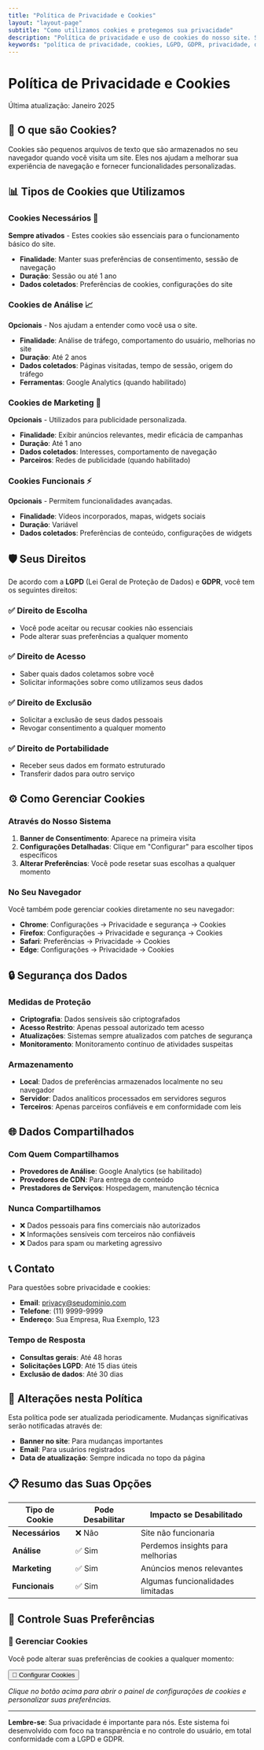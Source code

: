 ```yaml
---
title: "Política de Privacidade e Cookies"
layout: "layout-page"
subtitle: "Como utilizamos cookies e protegemos sua privacidade"
description: "Política de privacidade e uso de cookies do nosso site. Saiba como coletamos, utilizamos e protegemos suas informações."
keywords: "política de privacidade, cookies, LGPD, GDPR, privacidade, dados pessoais"
---
```


# Política de Privacidade e Cookies

Última atualização: Janeiro 2025

## 🍪 O que são Cookies?

Cookies são pequenos arquivos de texto que são armazenados no seu navegador quando você visita um site. Eles nos ajudam a melhorar sua experiência de navegação e fornecer funcionalidades personalizadas.

## 📊 Tipos de Cookies que Utilizamos

### Cookies Necessários 🔧
**Sempre ativados** - Estes cookies são essenciais para o funcionamento básico do site.

- **Finalidade**: Manter suas preferências de consentimento, sessão de navegação
- **Duração**: Sessão ou até 1 ano
- **Dados coletados**: Preferências de cookies, configurações do site

### Cookies de Análise 📈
**Opcionais** - Nos ajudam a entender como você usa o site.

- **Finalidade**: Análise de tráfego, comportamento do usuário, melhorias no site
- **Duração**: Até 2 anos
- **Dados coletados**: Páginas visitadas, tempo de sessão, origem do tráfego
- **Ferramentas**: Google Analytics (quando habilitado)

### Cookies de Marketing 🎯
**Opcionais** - Utilizados para publicidade personalizada.

- **Finalidade**: Exibir anúncios relevantes, medir eficácia de campanhas
- **Duração**: Até 1 ano
- **Dados coletados**: Interesses, comportamento de navegação
- **Parceiros**: Redes de publicidade (quando habilitado)

### Cookies Funcionais ⚡
**Opcionais** - Permitem funcionalidades avançadas.

- **Finalidade**: Vídeos incorporados, mapas, widgets sociais
- **Duração**: Variável
- **Dados coletados**: Preferências de conteúdo, configurações de widgets

## 🛡️ Seus Direitos

De acordo com a **LGPD** (Lei Geral de Proteção de Dados) e **GDPR**, você tem os seguintes direitos:

### ✅ Direito de Escolha
- Você pode aceitar ou recusar cookies não essenciais
- Pode alterar suas preferências a qualquer momento

### ✅ Direito de Acesso
- Saber quais dados coletamos sobre você
- Solicitar informações sobre como utilizamos seus dados

### ✅ Direito de Exclusão
- Solicitar a exclusão de seus dados pessoais
- Revogar consentimento a qualquer momento

### ✅ Direito de Portabilidade
- Receber seus dados em formato estruturado
- Transferir dados para outro serviço

## ⚙️ Como Gerenciar Cookies

### Através do Nosso Sistema
1. **Banner de Consentimento**: Aparece na primeira visita
2. **Configurações Detalhadas**: Clique em "Configurar" para escolher tipos específicos
3. **Alterar Preferências**: Você pode resetar suas escolhas a qualquer momento

### No Seu Navegador
Você também pode gerenciar cookies diretamente no seu navegador:

- **Chrome**: Configurações → Privacidade e segurança → Cookies
- **Firefox**: Configurações → Privacidade e segurança → Cookies
- **Safari**: Preferências → Privacidade → Cookies
- **Edge**: Configurações → Privacidade → Cookies

## 🔒 Segurança dos Dados

### Medidas de Proteção
- **Criptografia**: Dados sensíveis são criptografados
- **Acesso Restrito**: Apenas pessoal autorizado tem acesso
- **Atualizações**: Sistemas sempre atualizados com patches de segurança
- **Monitoramento**: Monitoramento contínuo de atividades suspeitas

### Armazenamento
- **Local**: Dados de preferências armazenados localmente no seu navegador
- **Servidor**: Dados analíticos processados em servidores seguros
- **Terceiros**: Apenas parceiros confiáveis e em conformidade com leis

## 🌐 Dados Compartilhados

### Com Quem Compartilhamos
- **Provedores de Análise**: Google Analytics (se habilitado)
- **Provedores de CDN**: Para entrega de conteúdo
- **Prestadores de Serviços**: Hospedagem, manutenção técnica

### Nunca Compartilhamos
- ❌ Dados pessoais para fins comerciais não autorizados
- ❌ Informações sensíveis com terceiros não confiáveis
- ❌ Dados para spam ou marketing agressivo

## 📞 Contato

Para questões sobre privacidade e cookies:

- **Email**: privacy@seudominio.com
- **Telefone**: (11) 9999-9999
- **Endereço**: Sua Empresa, Rua Exemplo, 123

### Tempo de Resposta
- **Consultas gerais**: Até 48 horas
- **Solicitações LGPD**: Até 15 dias úteis
- **Exclusão de dados**: Até 30 dias

## 🔄 Alterações nesta Política

Esta política pode ser atualizada periodicamente. Mudanças significativas serão notificadas através de:

- **Banner no site**: Para mudanças importantes
- **Email**: Para usuários registrados
- **Data de atualização**: Sempre indicada no topo da página

## 📋 Resumo das Suas Opções

| Tipo de Cookie | Pode Desabilitar | Impacto se Desabilitado |
|---|---|---|
| **Necessários** | ❌ Não | Site não funcionaria |
| **Análise** | ✅ Sim | Perdemos insights para melhorias |
| **Marketing** | ✅ Sim | Anúncios menos relevantes |
| **Funcionais** | ✅ Sim | Algumas funcionalidades limitadas |

## 🎯 Controle Suas Preferências

<div class="cookie-info-box">
<h3>🍪 Gerenciar Cookies</h3>
<p>Você pode alterar suas preferências de cookies a qualquer momento:</p>
<button class="cookie-manage-btn" onclick="if(window.cookieConsent) window.cookieConsent.resetConsent(); else alert('Sistema de cookies carregando...');">
🍪 Configurar Cookies
</button>
<p><em>Clique no botão acima para abrir o painel de configurações de cookies e personalizar suas preferências.</em></p>
</div>

---

**Lembre-se**: Sua privacidade é importante para nós. Este sistema foi desenvolvido com foco na transparência e no controle do usuário, em total conformidade com a LGPD e GDPR.
